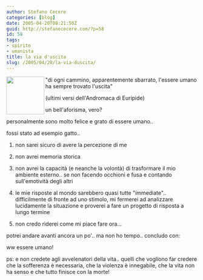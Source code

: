 ```yaml
---
author: Stefano Cecere
categories: [blog]
date: 2005-04-20T08:21:50Z
guid: http://stefanocecere.com/?p=58
id: 58
tags:
- spirito
- umanista
title: la via d'uscita
slug: /2005/04/20/la-via-duscita/
---
```


<img src="http://www.adrianopatti.net/images/frecce%20uscita%203.jpg" align="left" width="100" height="100" />"di ogni cammino, apparentemente sbarrato, l'essere umano ha sempre trovato l'uscita"
  
(ultimi versi dell'Andromaca di Euripide)

un bell'aforisma, vero?

personalmente sono molto felice e grato di essere umano..
  
fossi stato ad esempio gatto..

1) non sarei sicuro di avere la percezione di me
  
2) non avrei memoria storica
  
3) non avrei la capacità (e neanche la volontà) di trasformare il mio ambiente esterno.. se non facendo occhioni e fusa e contando sull'emotività degli altri
  
4) le mie risposte al mondo sarebbero quasi tutte "immediate".. difficilmente di fronte ad uno stimolo, mi fermerei ad analizzare lucidamente la situazione e proverei a fare un progetto di risposta a lungo termine
  
5) non credo riderei come mi piace fare ora…

potrei andare avanti ancora un po'.. ma non ho tempo.. concludo con:

ww essere umano!

ps: e non credete agli avvelenatori della vita.. quelli che vogliono far credere che la sofferenza è necessaria, che la violenza è innegabile, che la vita non ha senso e che tutto finisce con la morte!